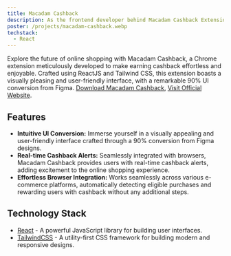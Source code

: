 ```yaml
---
title: Macadam Cashback
description: As the frontend developer behind Macadam Cashback Extension, I transformed Figma designs into code, shaping a 90% conversion for this revolutionary Chrome extension. Unlike other 'walk to earn' apps, Macadam Cashback is dedicated to rewarding your online shopping activity. Discover a seamless blend of ReactJS and Tailwind CSS that brings an intuitive UI to life. Unlock real-time cashback alerts and a visually stunning interface, making every online purchase a rewarding experience. Download Macadam Cashback today and turn your clicks into cash while enjoying a delightful shopping journey.
poster: /projects/macadam-cashback.webp
techstack:
  - React
---
```


Explore the future of online shopping with Macadam Cashback, a Chrome extension meticulously developed to make earning cashback effortless and enjoyable. Crafted using ReactJS and Tailwind CSS, this extension boasts a visually pleasing and user-friendly interface, with a remarkable 90% UI conversion from Figma.
[Download Macadam Cashback](https://chromewebstore.google.com/detail/macadam-cashback/olfglomegbapljcohegnfnkpmmdbeiln), [Visit Official Website](https://www.macadam.app/).

## Features

- **Intuitive UI Conversion:** Immerse yourself in a visually appealing and user-friendly interface crafted through a 90% conversion from Figma designs.
- **Real-time Cashback Alerts:** Seamlessly integrated with browsers, Macadam Cashback provides users with real-time cashback alerts, adding excitement to the online shopping experience.
- **Effortless Browser Integration:** Works seamlessly across various e-commerce platforms, automatically detecting eligible purchases and rewarding users with cashback without any additional steps.

## Technology Stack

- [React](https://react.dev) - A powerful JavaScript library for building user interfaces.
- [TailwindCSS](https://tailwindcss.com) - A utility-first CSS framework for building modern and responsive designs.
